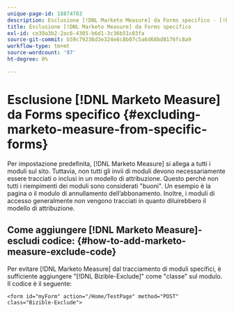 ```yaml
---
unique-page-id: 18874783
description: Esclusione [!DNL Marketo Measure] da Forms specifico - [!DNL Marketo Measure] - Documentazione del prodotto
title: Esclusione [!DNL Marketo Measure] da Forms specifico
exl-id: ce39a3b2-2ac6-4385-b6d1-3c36b51c03fa
source-git-commit: b59c79236d3e324e8c8b07c5a6d68bd8176fc8a9
workflow-type: tm+mt
source-wordcount: '97'
ht-degree: 0%

---
```


# Esclusione [!DNL Marketo Measure] da Forms specifico {#excluding-marketo-measure-from-specific-forms}

Per impostazione predefinita, [!DNL Marketo Measure] si allega a tutti i moduli sul sito. Tuttavia, non tutti gli invii di moduli devono necessariamente essere tracciati o inclusi in un modello di attribuzione. Questo perché non tutti i riempimenti dei moduli sono considerati &quot;buoni&quot;. Un esempio è la pagina o il modulo di annullamento dell’abbonamento. Inoltre, i moduli di accesso generalmente non vengono tracciati in quanto diluirebbero il modello di attribuzione.

## Come aggiungere [!DNL Marketo Measure]-escludi codice:  {#how-to-add-marketo-measure-exclude-code}

Per evitare [!DNL Marketo Measure] dal tracciamento di moduli specifici, è sufficiente aggiungere &quot;[!DNL Bizible-Exclude]&quot; come &quot;classe&quot; sul modulo. Il codice è il seguente:

`<form id="myForm" action="/Home/TestPage" method="POST" class="Bizible-Exclude">`
